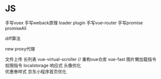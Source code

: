 # JS

手写vuex
手写weback原理  loader  plugin
手写vue-router
手写promise promiseAll

diff算法

new proxy代理

文件上传
长列表 vue-virtual-scroller
// 重构vue仓库 vue-fast
图片懒加载指令
权限指令
localstorage  响应式
头像优化  
优惠券样式
京东小程序首页优化